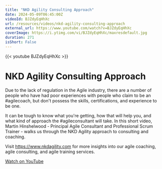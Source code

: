 ```yaml
---
title: "NKD Agility Consulting Approach"
date: 2024-05-09T06:45:00Z
videoId: BJZdyEqHhXc
url: /resources/videos/nkd-agility-consulting-approach
external_url: https://www.youtube.com/watch?v=BJZdyEqHhXc
coverImage: https://i.ytimg.com/vi/BJZdyEqHhXc/maxresdefault.jpg
duration: 271
isShort: False
---
```


{{< youtube BJZdyEqHhXc >}}

# NKD Agility Consulting Approach

Due to the lack of regulation in the Agile industry, there are a number of people who have had poor experiences with people who claim to be an #agilecoach, but don't possess the skills, certifications, and experience to be one.

It can be tough to know what you're getting, how that will help you, and what kind of approach the #agileconsultant will take. In this short video, Martin Hinshelwood - Principal Agile Consultant and Professional Scrum Trainer - walks us through the NKD Agility approach to consulting and coaching.

Visit https://www.nkdagility.com for more insights into our agile coaching, agile consulting, and agile training services.

[Watch on YouTube](https://www.youtube.com/watch?v=BJZdyEqHhXc)
